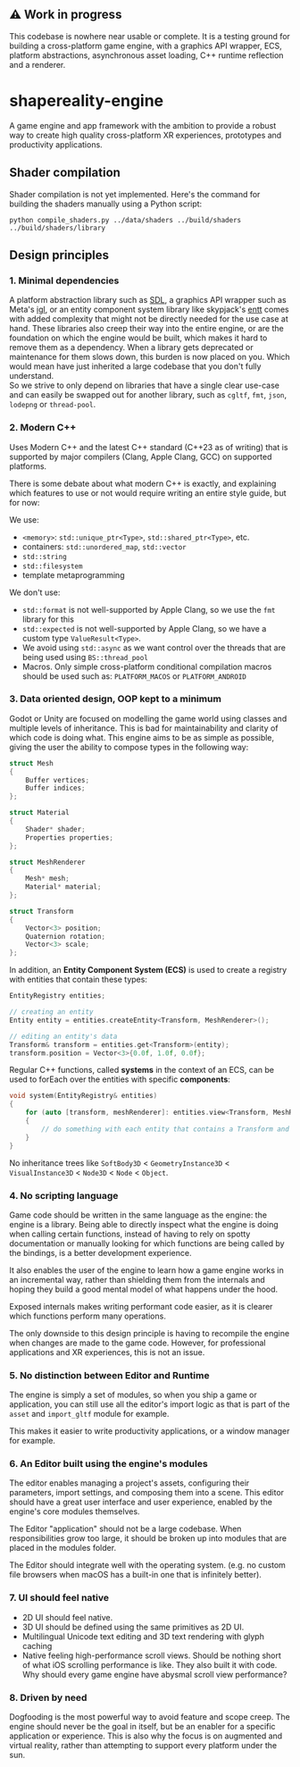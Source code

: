 ## ⚠️ Work in progress

This codebase is nowhere near usable or complete. It is a testing ground for building a cross-platform game engine, with a graphics API wrapper, ECS, platform abstractions, asynchronous asset loading, C++ runtime reflection and a renderer. 

# shapereality-engine

A game engine and app framework with the ambition to provide a robust way to create high quality cross-platform XR experiences, prototypes and productivity
applications.

## Shader compilation

Shader compilation is not yet implemented. Here's the command for building the shaders manually using a Python script:

```
python compile_shaders.py ../data/shaders ../build/shaders ../build/shaders/library
```

## Design principles

### 1. Minimal dependencies

A platform abstraction library such as [SDL](https://github.com/libsdl-org/SDL), a graphics API
wrapper such as Meta's [igl](https://github.com/facebook/igl), or an entity component system library like
skypjack's [entt](https://github.com/skypjack/entt) comes with added complexity that might not be directly needed for the use case at hand. These libraries
also creep their way into the entire engine, or are the foundation on which the engine would be built, which makes it hard to remove them as a dependency.
When a library gets deprecated or maintenance for them slows down, this burden is now placed on you. Which would mean have just inherited a large codebase
that you don't fully understand.\
So we strive to only depend on libraries that have a single clear use-case and can easily be swapped out for another library, such
as `cgltf`, `fmt`, `json`, `lodepng` or `thread-pool`.

### 2. Modern C++

Uses Modern C++ and the latest C++ standard (C++23 as of writing) that is supported by major compilers (Clang, Apple Clang, GCC) on supported platforms.

There is some debate about what modern C++ is exactly, and explaining which features to use or not would require writing an entire style guide, but for now:

We use:

- `<memory>`: `std::unique_ptr<Type>`, `std::shared_ptr<Type>`, etc.
- containers: `std::unordered_map`, `std::vector`
- `std::string`
- `std::filesystem`
- template metaprogramming

We don't use:

- `std::format` is not well-supported by Apple Clang, so we use the `fmt` library for this
- `std::expected` is not well-supported by Apple Clang, so we have a custom type `ValueResult<Type>`.
- We avoid using `std::async` as we want control over the threads that are being used using `BS::thread_pool`
- Macros. Only simple cross-platform conditional compilation macros should be used such as: `PLATFORM_MACOS` or `PLATFORM_ANDROID`

### 3. Data oriented design, OOP kept to a minimum

Godot or Unity are focused on modelling the game world using classes and multiple levels of inheritance. This is bad for maintainability and clarity of which
code is doing what. This engine aims to be as simple as possible, giving the user the ability to compose types in the following way:

```c++
struct Mesh
{
    Buffer vertices;
    Buffer indices;
};

struct Material
{
    Shader* shader;
    Properties properties;
};

struct MeshRenderer
{
    Mesh* mesh;
    Material* material;
};

struct Transform
{
    Vector<3> position;
    Quaternion rotation;
    Vector<3> scale;
};
```

In addition, an **Entity Component System (ECS)** is used to create a registry with entities that contain these types:

```c++
EntityRegistry entities;

// creating an entity
Entity entity = entities.createEntity<Transform, MeshRenderer>();

// editing an entity's data
Transform& transform = entities.get<Transform>(entity);
transform.position = Vector<3>{0.0f, 1.0f, 0.0f};
```

Regular C++ functions, called **systems** in the context of an ECS, can be used to forEach over the entities with specific **components**:

```c++
void system(EntityRegistry& entities)
{
    for (auto [transform, meshRenderer]: entities.view<Transform, MeshRenderer>())
    {
        // do something with each entity that contains a Transform and MeshRenderer
    }
}
```

No inheritance trees like `SoftBody3D` < `GeometryInstance3D` < `VisualInstance3D` < `Node3D` < `Node` < `Object`.

### 4. No scripting language

Game code should be written in the same language as the engine: the engine is a library. Being able to directly inspect what
the engine is doing when calling certain functions, instead of having to rely on spotty documentation or manually looking for which
functions are being called by the bindings, is a better development experience.

It also enables the user of the engine to learn how a game engine works in an incremental way, rather than shielding them from the
internals and hoping they build a good mental model of what happens under the hood.

Exposed internals makes writing performant code easier, as it is clearer which functions perform many operations.

The only downside to this design principle is having to recompile the engine when changes are made to the game code.
However, for professional applications and XR experiences, this is not an issue.

### 5. No distinction between Editor and Runtime

The engine is simply a set of modules, so when you ship a game or application, you can still use all the editor's import
logic as that is part of the `asset` and `import_gltf` module for example.

This makes it easier to write productivity applications, or a window manager for example.

### 6. An Editor built using the engine's modules

The editor enables managing a project's assets, configuring their parameters, import settings, and composing them into a scene. This editor should have a great
user interface and user experience, enabled by the engine's core modules themselves.

The Editor "application" should not be a large codebase. When responsibilities grow too large, it should be broken up into modules that are placed in the
modules folder.

The Editor should integrate well with the operating system. (e.g. no custom file browsers when macOS has a built-in one that is infinitely better).

### 7. UI should feel native

- 2D UI should feel native.
- 3D UI should be defined using the same primitives as 2D UI.
- Multilingual Unicode text editing and 3D text rendering with glyph caching
- Native feeling high-performance scroll views. Should be nothing short of what iOS scrolling performance is like. They also built it with code. Why should
  every game engine have abysmal scroll view performance?

### 8. Driven by need

Dogfooding is the most powerful way to avoid feature and scope creep. The engine should never be the goal in itself, but be an enabler for a specific
application or experience. This is also why the focus is on augmented and virtual reality, rather than attempting to support every platform under the sun.
